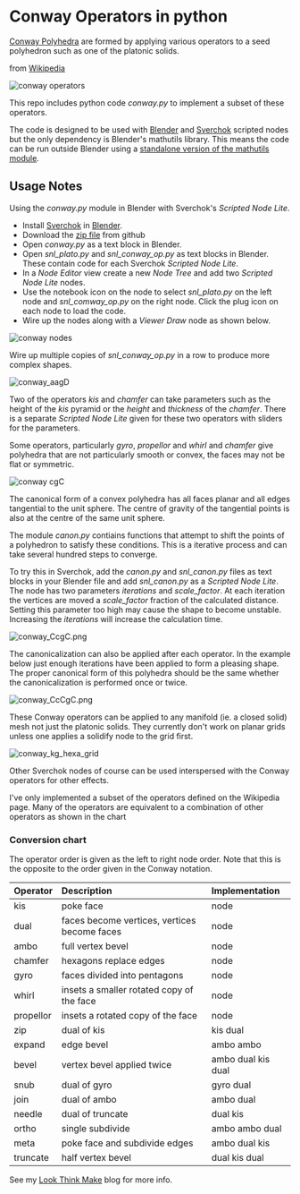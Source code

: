 # Conway Operators in python

[Conway Polyhedra](https://en.wikipedia.org/wiki/Conway_polyhedron_notation) are formed by applying various operators to a seed polyhedron such as one of the platonic solids.

from [Wikipedia](https://en.wikipedia.org/wiki/Conway_polyhedron_notation)

![conway operators](/images/conway_examples.png)

This repo includes python code *conway.py* to implement a subset of these operators.

The code is designed to be used with [Blender](https://www.blender.org/) and [Sverchok](https://github.com/nortikin/sverchok/) scripted nodes but the only dependency is Blender's mathutils library. This means the code can be run outside Blender using a [standalone version of the mathutils module](https://github.com/majimboo/py-mathutils).

## Usage Notes

Using the *conway.py*  module in Blender with Sverchok's *Scripted Node Lite*.
*  Install [Sverchok](https://github.com/nortikin/sverchok/) in [Blender](https://www.blender.org/).
*  Download the [zip file]() from github
*  Open *conway.py* as a text block in Blender.
*  Open *snl_plato.py* and *snl_conway_op.py*  as text blocks in Blender. These contain code for each Sverchok *Scripted Node Lite*.
*  In a *Node Editor* view create a new *Node Tree* and add two *Scripted Node Lite* nodes.
*  Use the notebook icon on the node to select *snl_plato.py* on the left node and *snl_comway_op.py* on the right node. Click the plug icon on each node to load the code.
* Wire up the nodes along with a *Viewer Draw* node as shown below.

![conway nodes](/images/conway_aD.png)

Wire up multiple copies of *snl_conway_op.py* in a row to produce more complex shapes.

![conway_aagD](/images/conway_aagD.png)

Two of the operators *kis* and *chamfer* can take parameters such as the height of the *kis* pyramid or the *height* and *thickness* of the *chamfer*. There is a separate *Scripted Node Lite* given for these two operators with sliders for the parameters.

Some operators, particularly *gyro*, *propellor* and *whirl* and *chamfer* give polyhedra that are not particularly smooth or convex, the faces may not be flat or symmetric.

![conway cgC](/images/conway_cgC.png)

The canonical form of a convex polyhedra has all faces planar and all edges tangential to the unit sphere. The centre of gravity of the tangential points is also at the centre of the same unit sphere.

The module *canon.py* contiains functions that attempt to shift the points of a polyhedron to satisfy these conditions. This is a iterative process and can take several hundred steps to converge.

To try this in Sverchok, add the *canon.py* and *snl_canon.py* files as text blocks in your Blender file and add *snl_canon.py* as a *Scripted Node Lite*. The node has two parameters *iterations* and *scale_factor*. At each iteration the vertices are moved a *scale_factor* fraction of the calculated distance. Setting this parameter too high may cause the shape to become unstable. Increasing the *iterations* will increase the calculation time.

![conway_CcgC.png](/images/conway_CcgC.png)

The canonicalization can also be applied after each operator. In the example below just enough iterations have been applied to form a pleasing shape. The proper canonical form of this polyhedra should be the same whether the canonicalization is performed once or twice.

![conway_CcCgC.png](/images/conway_CcCgC.png)

These Conway operators can be applied to any manifold (ie. a closed solid) mesh not just the platonic solids. They currently don't work on planar grids unless one applies a solidify node to the grid first.

![conway_kg_hexa_grid](/images/conway_kg_hexa_grid.png)

Other Sverchok nodes of course can be used interspersed with the Conway operators for other effects.

I've only implemented a subset of the operators defined on the Wikipedia page. Many of the operators are equivalent to a combination of other operators as shown in the chart

### Conversion chart
The operator order is given as the left to right node order. Note that this is the opposite to the order given in the Conway notation.

| Operator     | Description   | Implementation |
| :----------- | :------------ | :-----------   |
| kis          | poke face              | node           |
| dual         | faces become vertices, vertices become faces | node |
| ambo         | full vertex bevel      | node           |
| chamfer      | hexagons replace edges | node           |
| gyro         | faces divided into pentagons | node           |
| whirl        | insets a smaller rotated copy of the face  | node           |
| propellor    | insets a rotated copy of the face | node           |
| zip          | dual of kis           | kis dual       |
| expand       | edge bevel            | ambo ambo      |
| bevel        | vertex bevel applied twice  | ambo dual kis dual  |
| snub         | dual of gyro          | gyro dual      |
| join         | dual of ambo          | ambo dual      |
| needle       | dual of truncate    | dual kis       |
| ortho        | single subdivide | ambo ambo dual |
| meta         | poke face and subdivide edges     | ambo dual kis  |
| truncate     |  half vertex bevel| dual kis dual  |


See my [Look Think Make](http://elfnor.com/) blog for more info.

